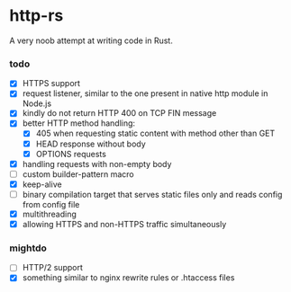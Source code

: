 # http-rs
A very noob attempt at writing code in Rust.

### todo
- [x] HTTPS support
- [x] request listener, similar to the one present in native http module in Node.js
- [x] kindly do not return HTTP 400 on TCP FIN message
- [x] better HTTP method handling:
  - [x] 405 when requesting static content with method other than GET
  - [x] HEAD response without body
  - [x] OPTIONS requests
- [x] handling requests with non-empty body
- [ ] custom builder-pattern macro
- [x] keep-alive
- [ ] binary compilation target that serves static files only and reads config from config file
- [x] multithreading
- [x] allowing HTTPS and non-HTTPS traffic simultaneously

### mightdo
- [ ] HTTP/2 support
- [x] something similar to nginx rewrite rules or .htaccess files
